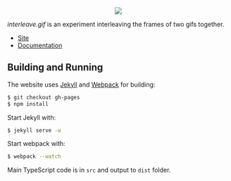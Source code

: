 <div align="center">
    <div><img src="documentation/images/logo.png" /></div>
</div>

*interleave.gif* is an experiment interleaving the frames of two gifs together.

* [Site][site]
* [Documentation][documentation]


## Building and Running
The website uses [Jekyll](http://jekyllrb.com/) and [Webpack](http://webpack.github.io/) for building:

```bash
$ git checkout gh-pages
$ npm install
```

Start Jekyll with:

```bash
$ jekyll serve -w
```

Start webpack with:

```bash
$ webpack --watch
```

Main TypeScript code is in `src` and output to `dist` folder.


[site]: https://mattbierner.github.io/interleave-gif/
[documentation]: documentation/about.md